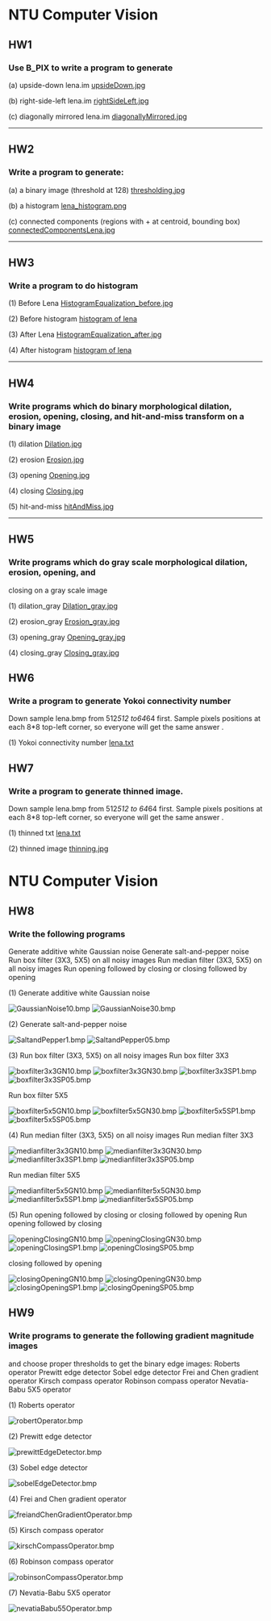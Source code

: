 
# NTU Computer Vision 

## HW1
### Use B_PIX to write a program to generate
(a)  upside-down lena.im [upsideDown.jpg](hw1/upsideDown.jpg)

(b)  right-side-left lena.im [rightSideLeft.jpg](hw1/rightSideLeft.jpg)

(c)  diagonally mirrored lena.im [diagonallyMirrored.jpg](hw1/diagonallyMirrored.jpg)

***

## HW2
### Write a program to generate:
(a)  a binary image (threshold at 128) [thresholding.jpg](hw2/thresholding.jpg)

(b)  a histogram [lena_histogram.png](hw2/lena_histogram.png) 

(c)  connected components (regions with + at centroid, bounding box) [connectedComponentsLena.jpg](hw2/connectedComponentsLena.jpg) 

*** 

## HW3 
### Write a program to do histogram 
(1)  Before Lena [HistogramEqualization_before.jpg](hw3/HistogramEqualization_before.jpg)

(2)  Before histogram [histogram of lena](hw3/301.png)

(3)  After Lena [HistogramEqualization_after.jpg](hw3/HistogramEqualization_after.jpg)

(4)  After histogram [histogram of lena](hw3/302.png)

***

## HW4
### Write programs which do binary morphological dilation, erosion, opening, closing, and hit-and-miss transform on a binary image
(1)  dilation [Dilation.jpg](hw4/Dilation.jpg)

(2)  erosion [Erosion.jpg](hw4/Erosion.jpg)

(3)  opening [Opening.jpg](hw4/Opening.jpg)

(4)  closing [Closing.jpg](hw4/Closing.jpg)

(5)  hit-and-miss [hitAndMiss.jpg](hw4/hitAndMiss.jpg)

***


## HW5

### Write programs which do gray scale morphological dilation, erosion, opening, and
closing on a gray scale image

(1)  dilation_gray [Dilation_gray.jpg](hw5/Dilation_gray.jpg)

(2)  erosion_gray [Erosion_gray.jpg](hw5/Erosion_gray.jpg)

(3)  opening_gray [Opening_gray.jpg](hw5/Opening_gray.jpg)

(4)  closing_gray [Closing_gray.jpg](hw5/Closing_gray.jpg)


## HW6

### Write a program to generate Yokoi connectivity number
Down sample lena.bmp from 512*512 to64*64 first.
Sample pixels positions at each 8*8 top-left corner, so everyone will get the same answer .

(1)  Yokoi connectivity number [lena.txt](hw6/lena.txt)


## HW7

### Write a program to generate thinned image.
Down sample lena.bmp from 512*512 to 64*64 first.
Sample pixels positions at each 8*8 top-left corner, so everyone will get the same answer .

(1)  thinned txt [lena.txt](hw7/lena.txt)

(2)  thinned image [thinning.jpg](hw7/thinning.jpg)


# NTU Computer Vision 

## HW8

### Write the following programs
Generate additive white Gaussian noise 
Generate salt-and-pepper noise 
Run box filter (3X3, 5X5) on all noisy images
Run median filter (3X3, 5X5) on all noisy images
Run opening followed by closing or closing followed by opening


(1)  Generate additive white Gaussian noise 

![GaussianNoise10.bmp](hw8/GaussianNoise10.bmp)
![GaussianNoise30.bmp](hw8/GaussianNoise30.bmp)

(2)  Generate salt-and-pepper noise

![SaltandPepper1.bmp](hw8/SaltandPepper1.bmp)
![SaltandPepper05.bmp](hw8/SaltandPepper05.bmp)

(3)  Run box filter (3X3, 5X5) on all noisy images
Run box filter 3X3

![boxfilter3x3GN10.bmp](hw8/boxfilter3x3GN10.bmp)
![boxfilter3x3GN30.bmp](hw8/boxfilter3x3GN30.bmp)
![boxfilter3x3SP1.bmp](hw8/boxfilter3x3SP1.bmp)
![boxfilter3x3SP05.bmp](hw8/boxfilter3x3SP05.bmp)

Run box filter 5X5

![boxfilter5x5GN10.bmp](hw8/boxfilter5x5GN10.bmp)
![boxfilter5x5GN30.bmp](hw8/boxfilter5x5GN30.bmp)
![boxfilter5x5SP1.bmp](hw8/boxfilter5x5SP1.bmp)
![boxfilter5x5SP05.bmp](hw8/boxfilter5x5SP05.bmp)

(4)  Run median filter (3X3, 5X5) on all noisy images
Run median filter 3X3

![medianfilter3x3GN10.bmp](hw8/medianfilter3x3GN10.bmp)
![medianfilter3x3GN30.bmp](hw8/medianfilter3x3GN30.bmp)
![medianfilter3x3SP1.bmp](hw8/medianfilter3x3SP1.bmp)
![medianfilter3x3SP05.bmp](hw8/medianfilter3x3SP05.bmp)

Run median filter 5X5

![medianfilter5x5GN10.bmp](hw8/medianfilter5x5GN10.bmp)
![medianfilter5x5GN30.bmp](hw8/medianfilter5x5GN30.bmp)
![medianfilter5x5SP1.bmp](hw8/medianfilter5x5SP1.bmp)
![medianfilter5x5SP05.bmp](hw8/medianfilter5x5SP05.bmp)

(5)  Run opening followed by closing or closing followed by opening
Run opening followed by closing

![openingClosingGN10.bmp](hw8/openingClosingGN10.bmp)
![openingClosingGN30.bmp](hw8/openingClosingGN30.bmp)
![openingClosingSP1.bmp](hw8/openingClosingSP1.bmp)
![openingClosingSP05.bmp](hw8/openingClosingSP05.bmp)

closing followed by opening

![closingOpeningGN10.bmp](hw8/closingOpeningGN10.bmp)
![closingOpeningGN30.bmp](hw8/closingOpeningGN30.bmp)
![closingOpeningSP1.bmp](hw8/closingOpeningSP1.bmp)
![closingOpeningSP05.bmp](hw8/closingOpeningSP05.bmp)



## HW9

### Write programs to generate the following gradient magnitude images
and choose proper thresholds to get the binary edge images:
Roberts operator
Prewitt edge detector
Sobel edge detector
Frei and Chen gradient operator
Kirsch compass operator
Robinson compass operator
Nevatia-Babu 5X5 operator


(1)  Roberts operator

![robertOperator.bmp](hw9/robertOperator.bmp)

(2)  Prewitt edge detector

![prewittEdgeDetector.bmp](hw9/prewittEdgeDetector.bmp)

(3)  Sobel edge detector

![sobelEdgeDetector.bmp](hw9/sobelEdgeDetector.bmp)

(4)  Frei and Chen gradient operator

![freiandChenGradientOperator.bmp](hw9/freiandChenGradientOperator.bmp)

(5)  Kirsch compass operator

![kirschCompassOperator.bmp](hw9/kirschCompassOperator.bmp)

(6)  Robinson compass operator

![robinsonCompassOperator.bmp](hw9/robinsonCompassOperator.bmp)

(7)  Nevatia-Babu 5X5 operator

![nevatiaBabu55Operator.bmp](hw9/nevatiaBabu55Operator.bmp)


